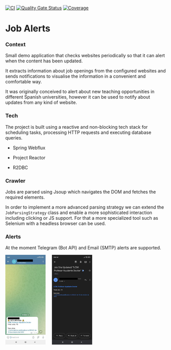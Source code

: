 [![CI](https://github.com/ibaiul/job-alerts/actions/workflows/ci.yml/badge.svg?branch=master)](https://github.com/ibaiul/job-alerts/actions/workflows/ci.yml)
[![Quality Gate Status](https://sonarcloud.io/api/project_badges/measure?project=job-alerts&metric=alert_status)](https://sonarcloud.io/summary/new_code?id=job-alerts)
[![Coverage](https://sonarcloud.io/api/project_badges/measure?project=job-alerts&metric=coverage)](https://sonarcloud.io/dashboard?id=job-alerts)

# Job Alerts

### Context

Small demo application that checks websites periodically so that it can alert when the content has been updated.

It extracts information about job openings from the configured websites and sends notifications to
visualise the information in a convenient and comfortable way.

It was originally conceived to alert about new teaching opportunities in different Spanish universities, however it can be used to notify about updates from any kind of website.

### Tech

The project is built using a reactive and non-blocking tech stack for scheduling tasks, processing HTTP requests and executing database queries.

- Spring Webflux

- Project Reactor

- R2DBC

### Crawler

Jobs are parsed using Jsoup which navigates the DOM and fetches the required elements.

In order to implement a more advanced parsing strategy we can extend the `JobParsingStrategy` class and enable a more sophisticated interaction including clicking or JS support. For that 
a more specialized tool such as Selenium with a headless browser can be used.

### Alerts

At the moment Telegram (Bot API) and Email (SMTP) alerts are supported.

<img src="img/telegram-notification.jpeg" width="25%">&nbsp;&nbsp;&nbsp;&nbsp;&nbsp;<img src="img/email-notification.jpeg" width="25%">